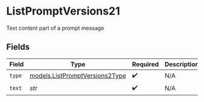 # ListPromptVersions21

Text content part of a prompt message


## Fields

| Field                                                                  | Type                                                                   | Required                                                               | Description                                                            |
| ---------------------------------------------------------------------- | ---------------------------------------------------------------------- | ---------------------------------------------------------------------- | ---------------------------------------------------------------------- |
| `type`                                                                 | [models.ListPromptVersions2Type](../models/listpromptversions2type.md) | :heavy_check_mark:                                                     | N/A                                                                    |
| `text`                                                                 | *str*                                                                  | :heavy_check_mark:                                                     | N/A                                                                    |